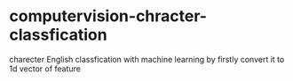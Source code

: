 # computervision-chracter-classfication
charecter English classfication  with machine learning by firstly convert it to 1d vector of feature 
